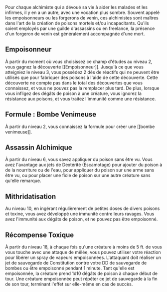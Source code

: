 Pour chaque alchimiste qui a dévoué sa vie à aider les malades et les infirmes, il y en a un autre, avec une vocation plus sombre. Souvent appelé les empoisonneurs ou les forgerons de venin, ces alchimistes sont maîtres dans l'art de la création de poisons mortels et/ou incapacitants. Qu'ils soient employés par une guilde d'assassins ou en freelance, la présence d'un forgeron de venin est généralement accompagnée d'une mort.

## Empoisonneur
À partir du moment où vous choisissez ce champ d'études au niveau 2, vous gagnez la découverte [[Empoisonneur]]. Jusqu'à ce que vous atteigniez le niveau 3, vous possédez 2 dés de réactifs qui ne peuvent être utilisés que pour fabriquer des poisons à l'aide de cette découverte. Cette découverte ne compte pas dans le total des découvertes que vous connaissez, et vous ne pouvez pas la remplacer plus tard. De plus, lorsque vous infligez des dégâts de poison à une créature, vous ignorez la résistance aux poisons, et vous traitez l'immunité comme une résistance.

## Formule : Bombe Venimeuse
À partir du niveau 2, vous connaissez la formule pour créer une [[bombe venimeuse]].

## Assassin Alchimique
À partir du niveau 6, vous savez appliquer du poison sans être vu. Vous avez l'avantage aux jets de Dextérité (Escamotage) pour ajouter du poison à de la nourriture ou de l'eau, pour appliquer du poison sur une arme sans être vu, ou pour placer une fiole de poison sur une autre créature sans qu'elle remarque.

## Mithridatisation
Au niveau 10, en ingérant régulièrement de petites doses de divers poisons et toxine, vous avez développé une immunité contre leurs ravages. Vous avez l'immunité aux dégâts de poison, et ne pouvez pas être empoisonné.

## Récompense Toxique
À partir du niveau 18, à chaque fois qu'une créature à moins de 5 ft. de vous vous touche avec une attaque de mêlée, vous pouvez utiliser votre réaction pour libérer un spray de vapeurs empoisonnées. L'attaquant doit réaliser un jet de sauvegarde de Constitution contre votre DD de sauvegarde de bombes ou être empoisonné pendant 1 minute. Tant qu'elle est empoisonnée, la créature prend 1d10 dégâts de poison à chaque début de tour. Une créature empoisonnée peut répéter ce jet de sauvegarde à la fin de son tour, terminant l'effet sur elle-même en cas de succès.

